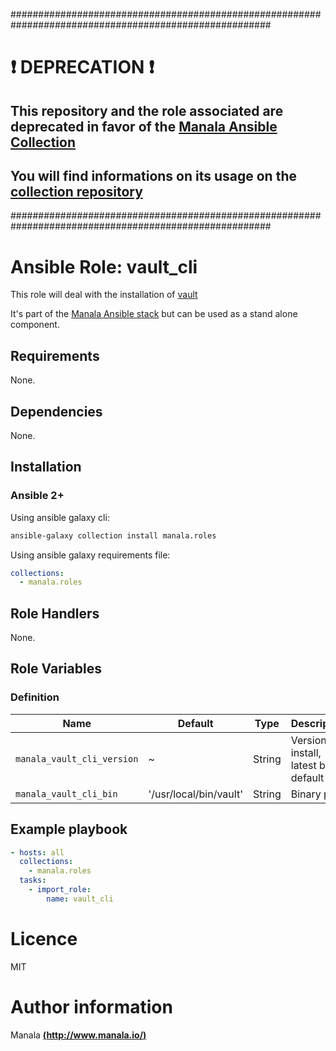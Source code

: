 #######################################################################################################

# :exclamation: DEPRECATION :exclamation:

## This repository and the role associated are deprecated in favor of the [Manala Ansible Collection](https://galaxy.ansible.com/manala/roles)

## You will find informations on its usage on the [collection repository](https://github.com/manala/ansible-roles)

#######################################################################################################

# Ansible Role: vault_cli

This role will deal with the installation of [vault](https://www.vaultproject.io/downloads)

It's part of the [Manala Ansible stack](http://www.manala.io) but can be used as a stand alone component.

## Requirements

None.

## Dependencies

None.

## Installation

### Ansible 2+

Using ansible galaxy cli:

```bash
ansible-galaxy collection install manala.roles
```

Using ansible galaxy requirements file:

```yaml
collections:
  - manala.roles
```

## Role Handlers

None.

## Role Variables

### Definition

| Name                       | Default                  | Type   | Description                            |
| -------------------------- | ------------------------ | ------ | -------------------------------------- |
| `manala_vault_cli_version` | ~                        | String | Version to install, latest by default  |
| `manala_vault_cli_bin`     | '/usr/local/bin/vault'   | String | Binary path                            |

## Example playbook

```yaml
- hosts: all
  collections:
    - manala.roles
  tasks:
    - import_role:
        name: vault_cli
```

# Licence

MIT

# Author information

Manala [**(http://www.manala.io/)**](http://www.manala.io)
